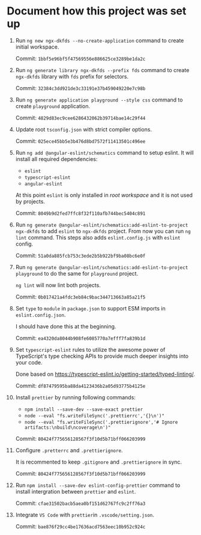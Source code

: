 # Document how this project was set up

1. Run `ng new ngx-dkfds --no-create-application` command to create initial workspace.

    Commit: `1bbf5e96bf5f47569556e886625ce3289be1da2c`

2. Run `ng generate library ngx-dkfds --prefix fds` command to create `ngx-dkfds` library with `fds` prefix for selectors.

    Commit: `32384c3dd921de3c33191e37b459049220e7c98b`

3. Run `ng generate application playground --style css` command to create `playground` application.

    Commit: `4829d83ec9cee6286432062b39714bae14c29f44`

4. Update root `tsconfig.json` with strict compiler options.

    Commit: `025ece45bb5e3b476d8bd7572f11413501c496ee`

5. Run `ng add @angular-eslint/schematics` command to setup eslint. It will install all required dependencies:

    - `eslint`
    - `typescript-eslint`
    - `angular-eslint`

    At this point `eslint` is only installed in *root workspace* and it is not used by projects.

    Commit: `8049b9d2fed7ffc8f32f110afb744bec5404c891`

6. Run `ng generate @angular-eslint/schematics:add-eslint-to-project ngx-dkfds` to add `eslint` to `ngx-dkfds` project.
From now you can run `ng lint` command.
This steps also adds `eslint.config.js` with `eslint` config.

    Commit: `51a0da885fcb753c3ede2b5b922bf9ba08bc6e0f`

7. Run `ng generate @angular-eslint/schematics:add-eslint-to-project playground` to do the same for `playground` project.

    `ng lint` will now lint both projects.

    Commit: `0b017421a4fdc3eb84c9bac344713663a85a21f5`

8. Set `type` to `module` in `package.json` to support ESM imports in `eslint.config.json`.

    I should have done this at the beginning.

    Commit: `ea4320da8044b908fe6085770a7efff7fa839b1d`

9. Set `typescript-eslint` rules to utilize the awesome power of TypeScript's type checking APIs to provide much deeper insights into your code.

    Done based on https://typescript-eslint.io/getting-started/typed-linting/.

    Commit: `df87479595ba88da4123436b2a05d93775b4125e`

10. Install `prettier` by running following commands:

    - `npm install --save-dev --save-exact prettier`
    - `node --eval "fs.writeFileSync('.prettierrc','{}\n')"`
    - `node --eval "fs.writeFileSync('.prettierignore','# Ignore artifacts:\nbuild\ncoverage\n')"`

    Commit: `80424f775656128567f3f10d5b71bff066203999`

11. Configure `.pretterrc` and `.prettierignore`.

    It is recommented to keep `.gitignore` and `.prettierignore` in sync.

    Commit: `80424f775656128567f3f10d5b71bff066203999`

12. Run `npm install --save-dev eslint-config-prettier` command to install intergration between `prettier` and `eslint`.

    Commit: `cfae31502bacb5aea0bf151d62767fc9c2ff76a3`

13. Integrate `VS Code` with `prettier`in `.vscode/setting.json`.

    Commit: `bae876f29cc4be17636acd7563eec10b952c924c`
